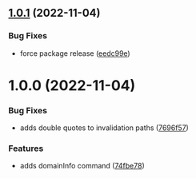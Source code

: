 ## [1.0.1](https://github.com/threeleafsoftware/serverless-spa-plugin/compare/v1.0.0...v1.0.1) (2022-11-04)


### Bug Fixes

* force package release ([eedc99e](https://github.com/threeleafsoftware/serverless-spa-plugin/commit/eedc99ede45c5173009880a90a57323aef6070b8))

# 1.0.0 (2022-11-04)


### Bug Fixes

* adds double quotes to invalidation paths ([7696f57](https://github.com/threeleafsoftware/serverless-spa-plugin/commit/7696f57dc8499c2bc76fc5374f332de8d9df4d04))


### Features

* adds domainInfo command ([74fbe78](https://github.com/threeleafsoftware/serverless-spa-plugin/commit/74fbe781aa39b94fd8b76968558cb895943367a4))
